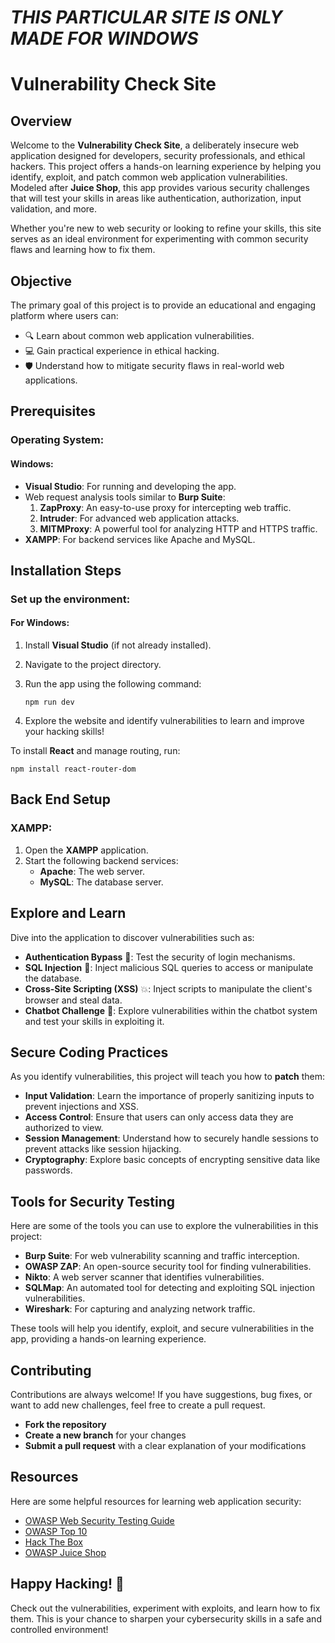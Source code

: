 # _**THIS PARTICULAR SITE IS ONLY MADE FOR WINDOWS**_











# Vulnerability Check Site

## Overview

Welcome to the **Vulnerability Check Site**, a deliberately insecure web application designed for developers, security professionals, and ethical hackers. This project offers a hands-on learning experience by helping you identify, exploit, and patch common web application vulnerabilities. Modeled after **Juice Shop**, this app provides various security challenges that will test your skills in areas like authentication, authorization, input validation, and more.

Whether you're new to web security or looking to refine your skills, this site serves as an ideal environment for experimenting with common security flaws and learning how to fix them.





## Objective

The primary goal of this project is to provide an educational and engaging platform where users can:
- 🔍 Learn about common web application vulnerabilities.
- 💻 Gain practical experience in ethical hacking.
- 🛡️ Understand how to mitigate security flaws in real-world web applications.


## Prerequisites

### Operating System:


#### Windows:
- **Visual Studio**: For running and developing the app.
- Web request analysis tools similar to **Burp Suite**:
  1. **ZapProxy**: An easy-to-use proxy for intercepting web traffic.
  2. **Intruder**: For advanced web application attacks.
  3. **MITMProxy**: A powerful tool for analyzing HTTP and HTTPS traffic.
- **XAMPP**: For backend services like Apache and MySQL.



## Installation Steps

### Set up the environment:

#### For Windows:

1. Install **Visual Studio** (if not already installed).
2. Navigate to the project directory.
3. Run the app using the following command:

       npm run dev


4. Explore the website and identify vulnerabilities to learn and improve your hacking skills!

To install **React** and manage routing, run:


    npm install react-router-dom


## Back End Setup

### XAMPP:

1. Open the **XAMPP** application.
2. Start the following backend services:
   - **Apache**: The web server.
   - **MySQL**: The database server.


## Explore and Learn

Dive into the application to discover vulnerabilities such as:
- **Authentication Bypass** 🔐: Test the security of login mechanisms.
- **SQL Injection** 🧠: Inject malicious SQL queries to access or manipulate the database.
- **Cross-Site Scripting (XSS)** 💥: Inject scripts to manipulate the client's browser and steal data.
- **Chatbot Challenge** 🤖: Explore vulnerabilities within the chatbot system and test your skills in exploiting it.


## Secure Coding Practices

As you identify vulnerabilities, this project will teach you how to **patch** them:
- **Input Validation**: Learn the importance of properly sanitizing inputs to prevent injections and XSS.
- **Access Control**: Ensure that users can only access data they are authorized to view.
- **Session Management**: Understand how to securely handle sessions to prevent attacks like session hijacking.
- **Cryptography**: Explore basic concepts of encrypting sensitive data like passwords.


## Tools for Security Testing

Here are some of the tools you can use to explore the vulnerabilities in this project:

- **Burp Suite**: For web vulnerability scanning and traffic interception.
- **OWASP ZAP**: An open-source security tool for finding vulnerabilities.
- **Nikto**: A web server scanner that identifies vulnerabilities.
- **SQLMap**: An automated tool for detecting and exploiting SQL injection vulnerabilities.
- **Wireshark**: For capturing and analyzing network traffic.

These tools will help you identify, exploit, and secure vulnerabilities in the app, providing a hands-on learning experience.


## Contributing

Contributions are always welcome! If you have suggestions, bug fixes, or want to add new challenges, feel free to create a pull request.

- **Fork the repository**
- **Create a new branch** for your changes
- **Submit a pull request** with a clear explanation of your modifications


## Resources

Here are some helpful resources for learning web application security:

- [OWASP Web Security Testing Guide](https://owasp.org/www-project-web-security-testing-guide/)
- [OWASP Top 10](https://owasp.org/www-project-top-ten/)
- [Hack The Box](https://www.hackthebox.eu/)
- [OWASP Juice Shop](https://owasp.org/www-project-juice-shop/)



## Happy Hacking! 🎉


Check out the vulnerabilities, experiment with exploits, and learn how to fix them. This is your chance to sharpen your cybersecurity skills in a safe and controlled environment!
